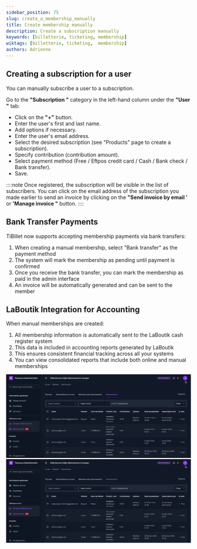 ```yaml
---
sidebar_position: 75
slug: create_a_membership_manually
title: Create membership manually
description: Create a subscription manually
keywords: [billetterie, ticketing, membership]
wiktags: [billetterie, ticketing,  membership]
authors: Adrienne
---
```


## Creating a subscription for a user

You can manually subscribe a user to a subscription.

Go to the **"Subscription "** category in the left-hand column under the **"User "** tab:

- Click on the **"+"** button.
- Enter the user's first and last name.
- Add options if necessary.
- Enter the user's email address.
- Select the desired subscription (see "Products" page to create a subscription).
- Specify contribution (contribution amount).
- Select payment method (Free / Eftpos credit card / Cash / Bank check / Bank transfer).
- Save.

::::note
Once registered, the subscription will be visible in the list of subscribers. You can click on the email address of the subscription you made earlier to send an invoice by clicking on the **"Send invoice by email '** or **'Manage invoice "** button.
::::

## Bank Transfer Payments

TiBillet now supports accepting membership payments via bank transfers:

1. When creating a manual membership, select "Bank transfer" as the payment method
2. The system will mark the membership as pending until payment is confirmed
3. Once you receive the bank transfer, you can mark the membership as paid in the admin interface
4. An invoice will be automatically generated and can be sent to the member

## LaBoutik Integration for Accounting

When manual memberships are created:

1. All membership information is automatically sent to the LaBoutik cash register system
2. This data is included in accounting reports generated by LaBoutik
3. This ensures consistent financial tracking across all your systems
4. You can view consolidated reports that include both online and manual memberships

![](/img/abonnement1.png)
![](/img/abonnement1.png)